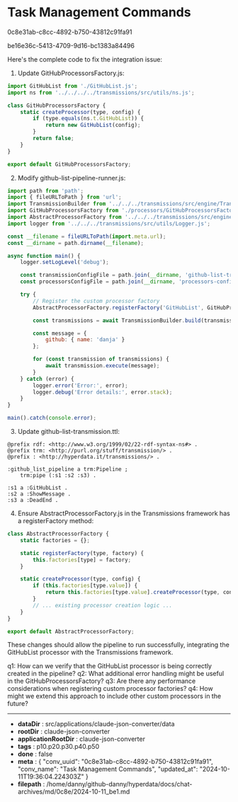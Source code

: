 # Task Management Commands

0c8e31ab-c8cc-4892-b750-43812c91fa91

be16e36c-5413-4709-9d16-bc1383a84496

 Here's the complete code to fix the integration issue:

1. Update GitHubProcessorsFactory.js:

```javascript
import GitHubList from './GitHubList.js';
import ns from '../../../../transmissions/src/utils/ns.js';

class GitHubProcessorsFactory {
    static createProcessor(type, config) {
        if (type.equals(ns.t.GitHubList)) {
            return new GitHubList(config);
        }
        return false;
    }
}

export default GitHubProcessorsFactory;
```

2. Modify github-list-pipeline-runner.js:

```javascript
import path from 'path';
import { fileURLToPath } from 'url';
import TransmissionBuilder from '../../../transmissions/src/engine/TransmissionBuilder.js';
import GitHubProcessorsFactory from './processors/GitHubProcessorsFactory.js';
import AbstractProcessorFactory from '../../../transmissions/src/engine/AbstractProcessorFactory.js';
import logger from '../../../transmissions/src/utils/Logger.js';

const __filename = fileURLToPath(import.meta.url);
const __dirname = path.dirname(__filename);

async function main() {
    logger.setLogLevel('debug');

    const transmissionConfigFile = path.join(__dirname, 'github-list-transmission.ttl');
    const processorsConfigFile = path.join(__dirname, 'processors-config.ttl');

    try {
        // Register the custom processor factory
        AbstractProcessorFactory.registerFactory('GitHubList', GitHubProcessorsFactory);

        const transmissions = await TransmissionBuilder.build(transmissionConfigFile, processorsConfigFile);

        const message = {
            github: { name: 'danja' }
        };

        for (const transmission of transmissions) {
            await transmission.execute(message);
        }
    } catch (error) {
        logger.error('Error:', error);
        logger.debug('Error details:', error.stack);
    }
}

main().catch(console.error);
```

3. Update github-list-transmission.ttl:

```turtle
@prefix rdf: <http://www.w3.org/1999/02/22-rdf-syntax-ns#> .
@prefix trm: <http://purl.org/stuff/transmission/> .
@prefix : <http://hyperdata.it/transmissions/> .

:github_list_pipeline a trm:Pipeline ;
    trm:pipe (:s1 :s2 :s3) .

:s1 a :GitHubList .
:s2 a :ShowMessage .
:s3 a :DeadEnd .
```

4. Ensure AbstractProcessorFactory.js in the Transmissions framework has a registerFactory method:

```javascript
class AbstractProcessorFactory {
    static factories = {};

    static registerFactory(type, factory) {
        this.factories[type] = factory;
    }

    static createProcessor(type, config) {
        if (this.factories[type.value]) {
            return this.factories[type.value].createProcessor(type, config);
        }
        // ... existing processor creation logic ...
    }
}

export default AbstractProcessorFactory;
```

These changes should allow the pipeline to run successfully, integrating the GitHubList processor with the Transmissions framework.

q1: How can we verify that the GitHubList processor is being correctly created in the pipeline?
q2: What additional error handling might be useful in the GitHubProcessorsFactory?
q3: Are there any performance considerations when registering custom processor factories?
q4: How might we extend this approach to include other custom processors in the future?

---

* **dataDir** : src/applications/claude-json-converter/data
* **rootDir** : claude-json-converter
* **applicationRootDir** : claude-json-converter
* **tags** : p10.p20.p30.p40.p50
* **done** : false
* **meta** : {
  "conv_uuid": "0c8e31ab-c8cc-4892-b750-43812c91fa91",
  "conv_name": "Task Management Commands",
  "updated_at": "2024-10-11T19:36:04.224303Z"
}
* **filepath** : /home/danny/github-danny/hyperdata/docs/chat-archives/md/0c8e/2024-10-11_be1.md